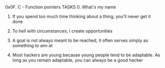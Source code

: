 0x0F. C - Function pointers
TASKS
0. What's my name

1. If you spend too much time thinking about a thing, you'll never get it done

2. To hell with circumstances; I create opportunities

3. A goal is not always meant to be reached, it often serves simply as something to aim at

4. Most hackers are young because young people tend to be adaptable. As long as you remain adaptable, you can always be a good hacker

